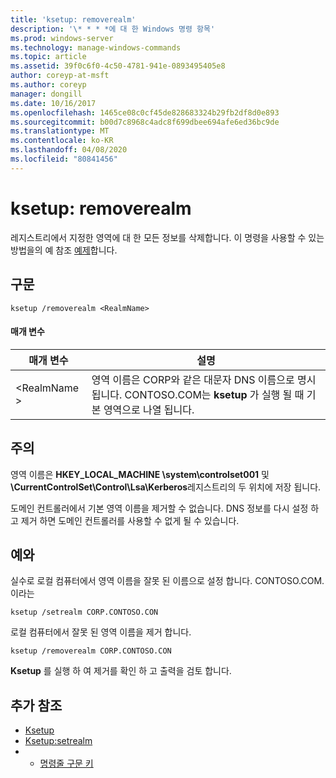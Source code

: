 ```yaml
---
title: 'ksetup: removerealm'
description: '\* * * *에 대 한 Windows 명령 항목'
ms.prod: windows-server
ms.technology: manage-windows-commands
ms.topic: article
ms.assetid: 39f0c6f0-4c50-4781-941e-0893495405e8
author: coreyp-at-msft
ms.author: coreyp
manager: dongill
ms.date: 10/16/2017
ms.openlocfilehash: 1465ce08c0cf45de828683324b29fb2df8d0e893
ms.sourcegitcommit: b00d7c8968c4adc8f699dbee694afe6ed36bc9de
ms.translationtype: MT
ms.contentlocale: ko-KR
ms.lasthandoff: 04/08/2020
ms.locfileid: "80841456"
---
```

# <a name="ksetupremoverealm"></a>ksetup: removerealm



레지스트리에서 지정한 영역에 대 한 모든 정보를 삭제합니다. 이 명령을 사용할 수 있는 방법을의 예 참조 [예제](#BKMK_Examples)합니다.

## <a name="syntax"></a>구문

```
ksetup /removerealm <RealmName>
```

#### <a name="parameters"></a>매개 변수

|매개 변수|설명|
|---------|-----------|
|\<RealmName >|영역 이름은 CORP와 같은 대문자 DNS 이름으로 명시 됩니다. CONTOSO.COM는 **ksetup** 가 실행 될 때 기본 영역으로 나열 됩니다.|

## <a name="remarks"></a>주의

영역 이름은 **HKEY_LOCAL_MACHINE \system\controlset001** 및 **\CurrentControlSet\Control\Lsa\Kerberos**레지스트리의 두 위치에 저장 됩니다.

도메인 컨트롤러에서 기본 영역 이름을 제거할 수 없습니다. DNS 정보를 다시 설정 하 고 제거 하면 도메인 컨트롤러를 사용할 수 없게 될 수 있습니다.

## <a name="examples"></a><a name=BKMK_Examples></a>예와

실수로 로컬 컴퓨터에서 영역 이름을 잘못 된 이름으로 설정 합니다. CONTOSO.COM. 이라는
```
ksetup /setrealm CORP.CONTOSO.CON
```
로컬 컴퓨터에서 잘못 된 영역 이름을 제거 합니다.
```
ksetup /removerealm CORP.CONTOSO.CON
```
**Ksetup** 를 실행 하 여 제거를 확인 하 고 출력을 검토 합니다.

## <a name="additional-references"></a>추가 참조

-   [Ksetup](ksetup.md)
-   [Ksetup:setrealm](ksetup-setrealm.md)
-   - [명령줄 구문 키](command-line-syntax-key.md)